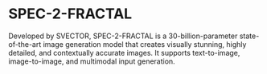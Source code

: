 # SPEC-2-FRACTAL
Developed by SVECTOR, SPEC-2-FRACTAL is a 30-billion-parameter state-of-the-art image generation model that creates visually stunning, highly detailed, and contextually accurate images. It supports text-to-image, image-to-image, and multimodal input generation.
